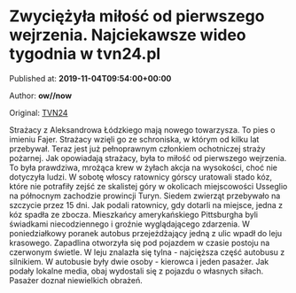 
# Zwyciężyła miłość od pierwszego wejrzenia. Najciekawsze wideo tygodnia w tvn24.pl

Published at: **2019-11-04T09:54:00+00:00**

Author: **ow//now**

Original: [TVN24](https://www.tvn24.pl/ciekawostki-michalki,5/pies-ktory-zostal-strazakiem-najciekawsze-wideo-tygodnia-w-tvn24-pl,981872.html)

Strażacy z Aleksandrowa Łódzkiego mają nowego towarzysza. To pies o imieniu Fajer. Strażacy wzięli go ze schroniska, w którym od kilku lat przebywał. Teraz jest już pełnoprawnym członkiem ochotniczej straży pożarnej. Jak opowiadają strażacy, była to miłość od pierwszego wejrzenia.
To była prawdziwa, mrożąca krew w żyłach akcja na wysokości, choć nie dotyczyła ludzi. W sobotę włoscy ratownicy górscy uratowali stado kóz, które nie potrafiły zejść ze skalistej góry w okolicach miejscowości Usseglio na północnym zachodzie prowincji Turyn. Siedem zwierząt przebywało na szczycie przez 15 dni. Jak podali ratownicy, gdy dotarli na miejsce, jedna z kóz spadła ze zbocza.
Mieszkańcy amerykańskiego Pittsburgha byli świadkami niecodziennego i groźnie wyglądającego zdarzenia. W poniedziałkowy poranek autobus przejeżdżający jedną z ulic wpadł do leju krasowego. Zapadlina otworzyła się pod pojazdem w czasie postoju na czerwonym świetle. W leju znalazła się tylna - najcięższa część autobusu z silnikiem. W autobusie były dwie osoby - kierowca i jeden pasażer. Jak podały lokalne media, obaj wydostali się z pojazdu o własnych siłach. Pasażer doznał niewielkich obrażeń.

